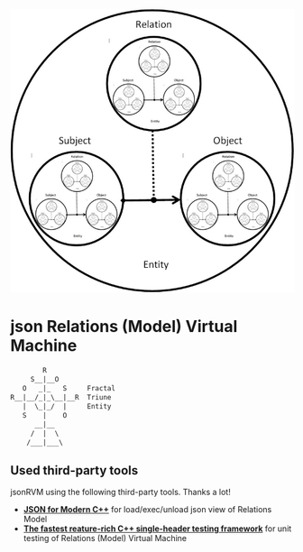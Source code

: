 <p align="center"><img src="doc/set_view.jpg"></p>

# json Relations (Model) Virtual Machine
            R
         S__|__O
       O   _|_   S     Fractal
    R__|__/_|_\__|__R  Triune
       |  \_|_/  |     Entity
       S    |    O     
          __|__
         /  |  \
        /___|___\

## Used third-party tools

jsonRVM using the following third-party tools. Thanks a lot!

- [**JSON for Modern C++**](https://github.com/nlohmann/json) for load/exec/unload json view of Relations Model
- [**The fastest reature-rich C++ single-header testing framework**](https://github.com/onqtam/doctest) for unit testing of Relations (Model) Virtual Machine

